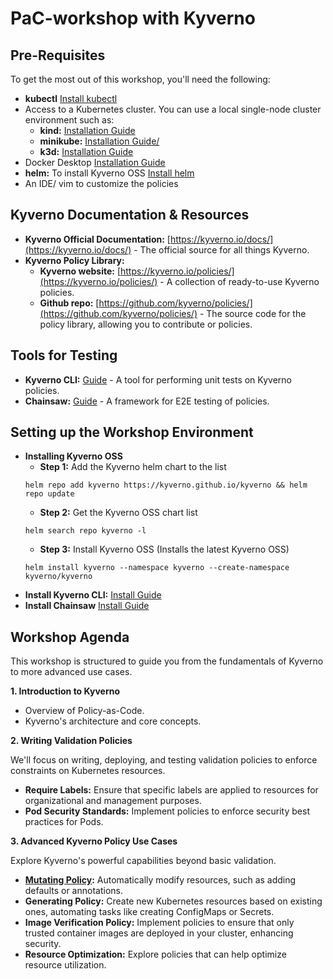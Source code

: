# PaC-workshop with Kyverno

## Pre-Requisites
To get the most out of this workshop, you'll need the following:

* **kubectl** [Install kubectl](https://kubernetes.io/docs/tasks/tools/)
* Access to a Kubernetes cluster.  You can use a local single-node cluster environment such as:
   * **kind:** [Installation Guide](https://kind.sigs.k8s.io/docs/user/quick-start/)
   * **minikube:** [Installation Guide/](https://minikube.sigs.k8s.io/docs/start/)
   * **k3d:** [Installation Guide](https://k3d.io/v5.4.6/usage/)
* Docker Desktop [Installation Guide](https://docs.docker.com/desktop/)
* **helm:** To install Kyverno OSS [Install helm](https://helm.sh/docs/intro/install/)
* An IDE/ vim to customize the policies

## Kyverno Documentation & Resources

* **Kyverno Official Documentation:** [https://kyverno.io/docs/](https://kyverno.io/docs/) -  The official source for all things Kyverno.
* **Kyverno Policy Library:**
   * **Kyverno website:** [https://kyverno.io/policies/](https://kyverno.io/policies/) -  A collection of ready-to-use Kyverno policies.
   * **Github repo:** [https://github.com/kyverno/policies/](https://github.com/kyverno/policies/) - The source code for the policy library, allowing you to contribute or policies.

## Tools for Testing

* **Kyverno CLI:** [Guide](https://kyverno.io/docs/kyverno-cli/) - A tool for performing unit tests on Kyverno policies.
* **Chainsaw:** [Guide](https://kyverno.github.io/chainsaw/0.2.3/quick-start/) - A framework for E2E testing of policies.

## Setting up the Workshop Environment

* **Installing Kyverno OSS**
   * **Step 1:** Add the Kyverno helm chart to the list
   ```
   helm repo add kyverno https://kyverno.github.io/kyverno && helm repo update
   ```
   * **Step 2:** Get the Kyverno OSS chart list
   ```
   helm search repo kyverno -l
   ```
   * **Step 3:** Install Kyverno OSS (Installs the latest Kyverno OSS)
   ```
   helm install kyverno --namespace kyverno --create-namespace kyverno/kyverno
   ```
* **Install Kyverno CLI:** [Install Guide](https://kyverno.io/docs/kyverno-cli/install/)
* **Install Chainsaw** [Install Guide](https://kyverno.github.io/chainsaw/latest/quick-start/install/)

## Workshop Agenda


This workshop is structured to guide you from the fundamentals of Kyverno to more advanced use cases.

**1. Introduction to Kyverno**

* Overview of Policy-as-Code.
* Kyverno's architecture and core concepts.

**2. Writing Validation Policies**

   We'll focus on writing, deploying, and testing validation policies to enforce constraints on Kubernetes resources.

   * **Require Labels:** Ensure that specific labels are applied to resources for organizational and management purposes.
   * **Pod Security Standards:** Implement policies to enforce security best practices for Pods.

**3. Advanced Kyverno Policy Use Cases**

   Explore Kyverno's powerful capabilities beyond basic validation.

   * **[Mutating Policy](https://github.com/nirmata/nirmata-kyverno-workshop/tree/main/Demos/01-mutation-policies):** Automatically modify resources, such as adding defaults or annotations.
   * **Generating Policy:** Create new Kubernetes resources based on existing ones, automating tasks like creating ConfigMaps or Secrets.
   * **Image Verification Policy:** Implement policies to ensure that only trusted container images are deployed in your cluster, enhancing security.
   * **Resource Optimization:** Explore policies that can help optimize resource utilization.
